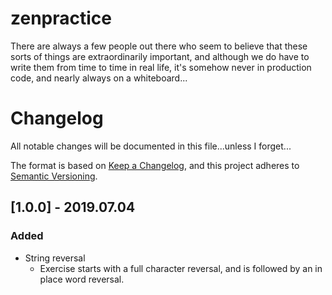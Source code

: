 # zenpractice

There are always a few people out there who seem to believe that these sorts of things are extraordinarily important,
and although we do have to write them from time to time in real life, it's somehow never in production code, and nearly
always on a whiteboard...

 # Changelog
 All notable changes will be documented in this file...unless I forget...
 
 The format is based on [Keep a Changelog](https://keepachangelog.com/en/1.0.0/),
 and this project adheres to [Semantic Versioning](https://semver.org/spec/v2.0.0.html).
 
 ## [1.0.0] - 2019.07.04
 ### Added
 - String reversal
   - Exercise starts with a full character reversal, and is followed by an in place word reversal. 